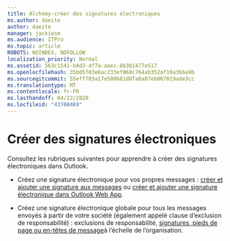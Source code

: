 ```yaml
---
title: Alchemy-créer des signatures électroniques
ms.author: daeite
author: daeite
manager: jackiesm
ms.audience: ITPro
ms.topic: article
ROBOTS: NOINDEX, NOFOLLOW
localization_priority: Normal
ms.assetid: 563c1541-b4d3-4f7a-aaec-8b3b1477e517
ms.openlocfilehash: 35b05f03e6ac233ef068c764ab352af19a366a9b
ms.sourcegitcommit: 55eff703a17e500681d8fa6a87eb067019ade3cc
ms.translationtype: MT
ms.contentlocale: fr-FR
ms.lasthandoff: 04/22/2020
ms.locfileid: "43708469"
---
```

# <a name="create-email-signatures"></a>Créer des signatures électroniques

Consultez les rubriques suivantes pour apprendre à créer des signatures électroniques dans Outlook.
  
- Créez une signature électronique pour vos propres messages : [créer et ajouter une signature aux messages](https://support.office.com/article/8ee5d4f4-68fd-464a-a1c1-0e1c80bb27f2.aspx) ou [créer et ajouter une signature électronique dans Outlook Web App](https://support.office.com/article/0f230564-11b9-4239-83de-f10cbe4dfdfc.aspx).
    
- Créez une signature électronique globale pour tous les messages envoyés à partir de votre société (également appelé clause d’exclusion de responsabilité) : exclusions de responsabilité, [signatures, pieds de page ou en-têtes de message](https://go.microsoft.com/fwlink/p/?linkid=391096)à l’échelle de l’organisation.
    

